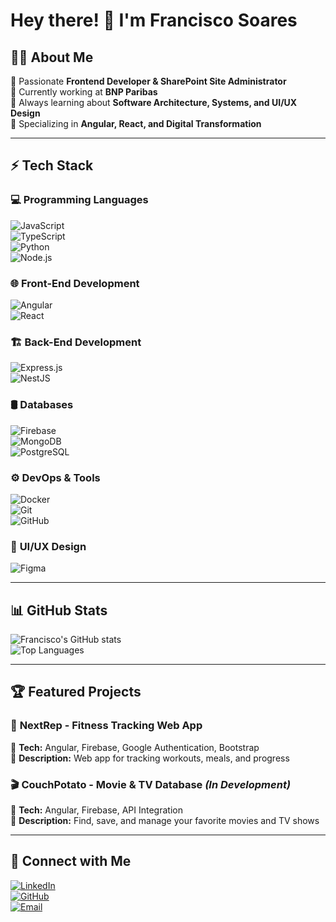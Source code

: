 # Hey there! 👋 I'm Francisco Soares  

## 👨‍💻 About Me  
🚀 Passionate **Frontend Developer & SharePoint Site Administrator**  
💼 Currently working at **BNP Paribas**  
🌱 Always learning about **Software Architecture, Systems, and UI/UX Design**  
🎯 Specializing in **Angular, React, and Digital Transformation**  

---

## ⚡ Tech Stack  

### 💻 **Programming Languages**  
![JavaScript](https://img.shields.io/badge/-JavaScript-F7DF1E?style=flat&logo=javascript&logoColor=black)  
![TypeScript](https://img.shields.io/badge/-TypeScript-3178C6?style=flat&logo=typescript&logoColor=white)  
![Python](https://img.shields.io/badge/-Python-3776AB?style=flat&logo=python&logoColor=white)  
![Node.js](https://img.shields.io/badge/-Node.js-339933?style=flat&logo=node.js&logoColor=white)  

### 🌐 **Front-End Development**  
![Angular](https://img.shields.io/badge/-Angular-DD0031?style=flat&logo=angular&logoColor=white)  
![React](https://img.shields.io/badge/-React-61DAFB?style=flat&logo=react&logoColor=black)  

### 🏗 **Back-End Development**  
![Express.js](https://img.shields.io/badge/-Express.js-000000?style=flat&logo=express&logoColor=white)  
![NestJS](https://img.shields.io/badge/-NestJS-E0234E?style=flat&logo=nestjs&logoColor=white)  

### 🛢 **Databases**  
![Firebase](https://img.shields.io/badge/-Firebase-FFCA28?style=flat&logo=firebase&logoColor=black)  
![MongoDB](https://img.shields.io/badge/-MongoDB-47A248?style=flat&logo=mongodb&logoColor=white)  
![PostgreSQL](https://img.shields.io/badge/-PostgreSQL-336791?style=flat&logo=postgresql&logoColor=white)  

### ⚙ **DevOps & Tools**  
![Docker](https://img.shields.io/badge/-Docker-2496ED?style=flat&logo=docker&logoColor=white)  
![Git](https://img.shields.io/badge/-Git-F05032?style=flat&logo=git&logoColor=white)  
![GitHub](https://img.shields.io/badge/-GitHub-181717?style=flat&logo=github&logoColor=white)  

### 🎨 **UI/UX Design**  
![Figma](https://img.shields.io/badge/-Figma-F24E1E?style=flat&logo=figma&logoColor=white)  

---

## 📊 GitHub Stats  
![Francisco's GitHub stats](https://github-readme-stats.vercel.app/api?username=FranciscoSoares0&show_icons=true&theme=radical)  
![Top Languages](https://github-readme-stats.vercel.app/api/top-langs/?username=FranciscoSoares0&layout=compact&theme=radical)  

---

## 🏆 Featured Projects  

### 📌 **NextRep - Fitness Tracking Web App**  
🔹 **Tech:** Angular, Firebase, Google Authentication, Bootstrap  
🔹 **Description:** Web app for tracking workouts, meals, and progress  

### 🎬 **CouchPotato - Movie & TV Database** *(In Development)*  
🔹 **Tech:** Angular, Firebase, API Integration  
🔹 **Description:** Find, save, and manage your favorite movies and TV shows  

---

## 🤝 Connect with Me  
[![LinkedIn](https://img.shields.io/badge/-LinkedIn-0077B5?style=flat&logo=linkedin&logoColor=white)]([www.linkedin.com/in/francisco-soares-a2871b211])  
[![GitHub](https://img.shields.io/badge/-GitHub-181717?style=flat&logo=github&logoColor=white)](https://github.com/FranciscoSoares0)  
[![Email](https://img.shields.io/badge/-Email-D14836?style=flat&logo=gmail&logoColor=white)]([mailto:fsoares751@gmail.com])  
